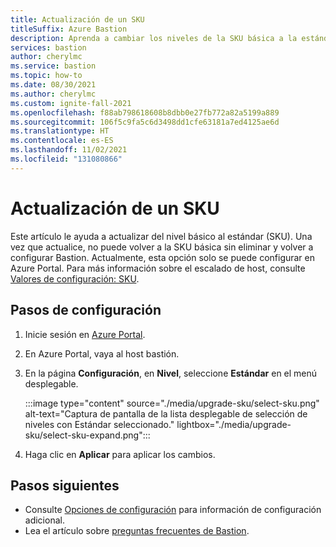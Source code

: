 ```yaml
---
title: Actualización de un SKU
titleSuffix: Azure Bastion
description: Aprenda a cambiar los niveles de la SKU básica a la estándar.
services: bastion
author: cherylmc
ms.service: bastion
ms.topic: how-to
ms.date: 08/30/2021
ms.author: cherylmc
ms.custom: ignite-fall-2021
ms.openlocfilehash: f88ab798618608b8dbb0e27fb772a82a5199a889
ms.sourcegitcommit: 106f5c9fa5c6d3498dd1cfe63181a7ed4125ae6d
ms.translationtype: HT
ms.contentlocale: es-ES
ms.lasthandoff: 11/02/2021
ms.locfileid: "131080866"
---
```

# <a name="upgrade-a-sku"></a>Actualización de un SKU

Este artículo le ayuda a actualizar del nivel básico al estándar (SKU). Una vez que actualice, no puede volver a la SKU básica sin eliminar y volver a configurar Bastion. Actualmente, esta opción solo se puede configurar en Azure Portal. Para más información sobre el escalado de host, consulte [Valores de configuración: SKU](configuration-settings.md#skus). 

## <a name="configuration-steps"></a>Pasos de configuración

1. Inicie sesión en [Azure Portal](https://ms.portal.azure.com).
1. En Azure Portal, vaya al host bastión.
1. En la página **Configuración**, en **Nivel**, seleccione **Estándar** en el menú desplegable.

   :::image type="content" source="./media/upgrade-sku/select-sku.png" alt-text="Captura de pantalla de la lista desplegable de selección de niveles con Estándar seleccionado." lightbox="./media/upgrade-sku/select-sku-expand.png":::

1. Haga clic en **Aplicar** para aplicar los cambios.

## <a name="next-steps"></a>Pasos siguientes

* Consulte [Opciones de configuración](configuration-settings.md) para información de configuración adicional.
* Lea el artículo sobre [preguntas frecuentes de Bastion](bastion-faq.md).
